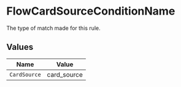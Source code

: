 # FlowCardSourceConditionName

The type of match made for this rule.


## Values

| Name         | Value        |
| ------------ | ------------ |
| `CardSource` | card_source  |